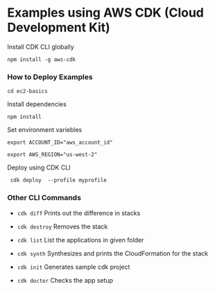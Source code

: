 # Examples using AWS CDK (Cloud Development Kit)
Install CDK CLI globally

```npm install -g aws-cdk```

### How to Deploy Examples

``` cd ec2-basics ```

Install dependencies

``` npm install ```

Set environment variebles

```export ACCOUNT_ID="aws_account_id"```

```export AWS_REGION="us-west-2"```

Deploy using CDK CLI

``` cdk deploy  --profile myprofile```

### Other CLI Commands

- ```cdk diff``` Prints out the difference in stacks

- ```cdk destroy``` Removes the stack

- ```cdk list``` List the applications in given folder

- ```cdk synth```  Synthesizes and prints the CloudFormation for the stack

- ```cdk init``` Generates sample cdk project

- ```cdk doctor``` Checks the app setup
